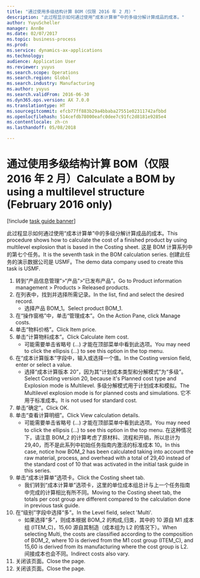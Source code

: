 ```yaml
--- 
title: "通过使用多级结构计算 BOM（仅限 2016 年 2 月）"
description: "此过程显示如何通过使用“成本计算单”中的多级分解计算成品的成本。"
author: YuyuScheller
manager: AnnBe
ms.date: 02/07/2017
ms.topic: business-process
ms.prod: 
ms.service: dynamics-ax-applications
ms.technology: 
audience: Application User
ms.reviewer: yuyus
ms.search.scope: Operations
ms.search.region: Global
ms.search.industry: Manufacturing
ms.author: yuyus
ms.search.validFrom: 2016-06-30
ms.dyn365.ops.version: AX 7.0.0
ms.translationtype: HT
ms.sourcegitcommit: efcb77ff883b29a4bbaba27551e02311742afbbd
ms.openlocfilehash: 514cefdb78000eafc0dee7c91fc2d8181e9285e4
ms.contentlocale: zh-cn
ms.lasthandoff: 05/08/2018

---
```

# <a name="calculate-a-bom-by-using-a-multilevel-structure-february-2016-only"></a><span data-ttu-id="4bd22-103">通过使用多级结构计算 BOM（仅限 2016 年 2 月）</span><span class="sxs-lookup"><span data-stu-id="4bd22-103">Calculate a BOM by using a multilevel structure (February 2016 only)</span></span>

[!include [task guide banner](../../includes/task-guide-banner.md)]

<span data-ttu-id="4bd22-104">此过程显示如何通过使用“成本计算单”中的多级分解计算成品的成本。</span><span class="sxs-lookup"><span data-stu-id="4bd22-104">This procedure shows how to calculate the cost of a finished product by using multilevel explosion that is based in the Costing sheet.</span></span> <span data-ttu-id="4bd22-105">这是 BOM 计算系列中的第七个任务。</span><span class="sxs-lookup"><span data-stu-id="4bd22-105">It is the seventh task in the BOM calculation series.</span></span> <span data-ttu-id="4bd22-106">创建此任务的演示数据公司是 USMF。</span><span class="sxs-lookup"><span data-stu-id="4bd22-106">The demo data company used to create this task is USMF.</span></span>

1. <span data-ttu-id="4bd22-107">转到“产品信息管理”>“产品”>“已发布产品”。</span><span class="sxs-lookup"><span data-stu-id="4bd22-107">Go to Product information management > Products > Released products.</span></span>
2. <span data-ttu-id="4bd22-108">在列表中，找到并选择所需记录。</span><span class="sxs-lookup"><span data-stu-id="4bd22-108">In the list, find and select the desired record.</span></span>
    * <span data-ttu-id="4bd22-109">选择产品 BOM_1。</span><span class="sxs-lookup"><span data-stu-id="4bd22-109">Select product BOM_1.</span></span>  
3. <span data-ttu-id="4bd22-110">在“操作窗格”中，单击“管理成本”。</span><span class="sxs-lookup"><span data-stu-id="4bd22-110">On the Action Pane, click Manage costs.</span></span>
4. <span data-ttu-id="4bd22-111">单击“物料价格”。</span><span class="sxs-lookup"><span data-stu-id="4bd22-111">Click Item price.</span></span>
5. <span data-ttu-id="4bd22-112">单击“计算物料成本”。</span><span class="sxs-lookup"><span data-stu-id="4bd22-112">Click Calculate item cost.</span></span>
    * <span data-ttu-id="4bd22-113">可能需要单击省略号 (...) 才能在顶部菜单中看到此选项。</span><span class="sxs-lookup"><span data-stu-id="4bd22-113">You may need to click the ellipsis (...) to see this option in the top menu.</span></span>  
6. <span data-ttu-id="4bd22-114">在“成本计算版本”字段中，输入或选择一个值。</span><span class="sxs-lookup"><span data-stu-id="4bd22-114">In the Costing version field, enter or select a value.</span></span>
    * <span data-ttu-id="4bd22-115">选择“成本计算版本 20”，因为其“计划成本类型和分解模式”为“多级”。</span><span class="sxs-lookup"><span data-stu-id="4bd22-115">Select Costing version 20, because it's Planned cost type and Explosion mode is Multilevel.</span></span>   <span data-ttu-id="4bd22-116">多级分解模式用于计划成本和模拟。</span><span class="sxs-lookup"><span data-stu-id="4bd22-116">The Multilevel explosion mode is for planned costs and simulations.</span></span> <span data-ttu-id="4bd22-117">它不用于标准成本。</span><span class="sxs-lookup"><span data-stu-id="4bd22-117">It is not used for standard cost.</span></span>  
7. <span data-ttu-id="4bd22-118">单击“确定”。</span><span class="sxs-lookup"><span data-stu-id="4bd22-118">Click OK.</span></span>
8. <span data-ttu-id="4bd22-119">单击“查看计算明细”。</span><span class="sxs-lookup"><span data-stu-id="4bd22-119">Click View calculation details.</span></span>
    * <span data-ttu-id="4bd22-120">可能需要单击省略号 (...) 才能在顶部菜单中看到此选项。</span><span class="sxs-lookup"><span data-stu-id="4bd22-120">You may need to click the ellipsis (...) to see this option in the top menu.</span></span>  <span data-ttu-id="4bd22-121">在这种情况下，请注意 BOM_2 的计算考虑了原材料、流程和开销，所以总计为 29,40，而不是此系列中初始任务指南内激活的标准成本 10。</span><span class="sxs-lookup"><span data-stu-id="4bd22-121">In this case, notice how BOM_2 has been calculated taking into account the raw material, process, and overhead with a total of 29,40 instead of the standard cost of 10 that was activated in the initial task guide in this series.</span></span>  
9. <span data-ttu-id="4bd22-122">单击“成本计算单”选项卡。</span><span class="sxs-lookup"><span data-stu-id="4bd22-122">Click the Costing sheet tab.</span></span>
    * <span data-ttu-id="4bd22-123">我们转到“成本计算单”选项卡，这里的单位成本组总计与上一个任务指南中完成的计算相比有所不同。</span><span class="sxs-lookup"><span data-stu-id="4bd22-123">Moving to the Costing sheet tab, the totals per cost group are different compared to the calculation done in previous task guide.</span></span>  
10. <span data-ttu-id="4bd22-124">在“级别”字段中选择“多”。</span><span class="sxs-lookup"><span data-stu-id="4bd22-124">In the Level field, select 'Multi'.</span></span>
    * <span data-ttu-id="4bd22-125">如果选择“多”，则成本根据 BOM_2 的构成,归类，其中的 10 源自 M1 成本组 (ITEM_C)，15,60 源自其制造（成本组为 L2 的情况下）。</span><span class="sxs-lookup"><span data-stu-id="4bd22-125">When selecting Multi, the costs are classified according to the composition of BOM_2, where 10 is derived from the M1 cost group (ITEM_C), and 15,60 is derived from its manufacturing where the cost group is L2.</span></span> <span data-ttu-id="4bd22-126">间接成本也会不同。</span><span class="sxs-lookup"><span data-stu-id="4bd22-126">Indirect costs also vary.</span></span>  
11. <span data-ttu-id="4bd22-127">关闭该页面。</span><span class="sxs-lookup"><span data-stu-id="4bd22-127">Close the page.</span></span>
12. <span data-ttu-id="4bd22-128">关闭该页面。</span><span class="sxs-lookup"><span data-stu-id="4bd22-128">Close the page.</span></span>


